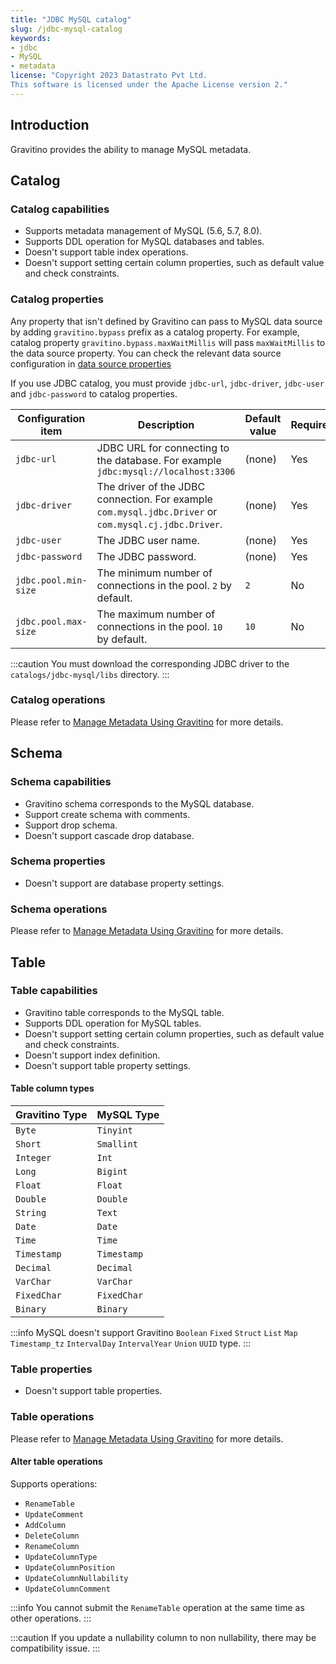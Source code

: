 ```yaml
---
title: "JDBC MySQL catalog"
slug: /jdbc-mysql-catalog
keywords:
- jdbc
- MySQL
- metadata
license: "Copyright 2023 Datastrato Pvt Ltd.
This software is licensed under the Apache License version 2."
---
```


## Introduction

Gravitino provides the ability to manage MySQL metadata.

## Catalog

### Catalog capabilities

- Supports metadata management of MySQL (5.6, 5.7, 8.0).
- Supports DDL operation for MySQL databases and tables.
- Doesn't support table index operations.
- Doesn't support setting certain column properties, such as default value and check constraints.

### Catalog properties

Any property that isn't defined by Gravitino can pass to MySQL data source by adding `gravitino.bypass` prefix as a catalog property. For example, catalog property `gravitino.bypass.maxWaitMillis` will pass `maxWaitMillis` to the data source property.
You can check the relevant data source configuration in [data source properties](https://commons.apache.org/proper/commons-dbcp/configuration.html)

If you use JDBC catalog, you must provide `jdbc-url`, `jdbc-driver`, `jdbc-user` and `jdbc-password` to catalog properties.

| Configuration item      | Description                                                                                                | Default value | Required | Since Version |
|-------------------------|------------------------------------------------------------------------------------------------------------|---------------|----------|---------------|
| `jdbc-url`              | JDBC URL for connecting to the database. For example `jdbc:mysql://localhost:3306`                         | (none)        | Yes      | 0.3.0         |
| `jdbc-driver`           | The driver of the JDBC connection. For example `com.mysql.jdbc.Driver` or `com.mysql.cj.jdbc.Driver`.      | (none)        | Yes      | 0.3.0         |
| `jdbc-user`             | The JDBC user name.                                                                                        | (none)        | Yes      | 0.3.0         |
| `jdbc-password`         | The JDBC password.                                                                                         | (none)        | Yes      | 0.3.0         |
| `jdbc.pool.min-size`    | The minimum number of connections in the pool. `2` by default.                                             | `2`           | No       | 0.3.0         |
| `jdbc.pool.max-size`    | The maximum number of connections in the pool. `10` by default.                                            | `10`          | No       | 0.3.0         |

:::caution
You must download the corresponding JDBC driver to the `catalogs/jdbc-mysql/libs` directory.
:::

### Catalog operations

Please refer to [Manage Metadata Using Gravitino](./manage-metadata-using-gravitino.md#catalogs-operations) for more details.

## Schema

### Schema capabilities

- Gravitino schema corresponds to the MySQL database.
- Support create schema with comments.
- Support drop schema.
- Doesn't support cascade drop database.

### Schema properties

- Doesn't support are database property settings.

### Schema operations

Please refer to [Manage Metadata Using Gravitino](./manage-metadata-using-gravitino.md#schemas-operations) for more details.

## Table

### Table capabilities

- Gravitino table corresponds to the MySQL table.
- Supports DDL operation for MySQL tables.
- Doesn't support setting certain column properties, such as default value and check constraints.
- Doesn't support index definition.
- Doesn't support table property settings.

#### Table column types

| Gravitino Type   | MySQL Type  |
|------------------|-------------|
| `Byte`           | `Tinyint`   |
| `Short`          | `Smallint`  |
| `Integer`        | `Int`       |
| `Long`           | `Bigint`    |
| `Float`          | `Float`     |
| `Double`         | `Double`    |
| `String`         | `Text`      |
| `Date`           | `Date`      |
| `Time`           | `Time`      |
| `Timestamp`      | `Timestamp` |
| `Decimal`        | `Decimal`   |
| `VarChar`        | `VarChar`   |
| `FixedChar`      | `FixedChar` |
| `Binary`         | `Binary`    |

:::info
MySQL doesn't support Gravitino `Boolean` `Fixed` `Struct` `List` `Map` `Timestamp_tz` `IntervalDay` `IntervalYear` `Union` `UUID` type.
:::

### Table properties

- Doesn't support table properties.

### Table operations

Please refer to [Manage Metadata Using Gravitino](./manage-metadata-using-gravitino#tables-operations) for more details.

#### Alter table operations

Supports operations:
- `RenameTable`
- `UpdateComment`
- `AddColumn`
- `DeleteColumn`
- `RenameColumn`
- `UpdateColumnType`
- `UpdateColumnPosition`
- `UpdateColumnNullability`
- `UpdateColumnComment`

:::info
You cannot submit the `RenameTable` operation at the same time as other operations.
:::

:::caution
If you update a nullability column to non nullability, there may be compatibility issue.
:::
